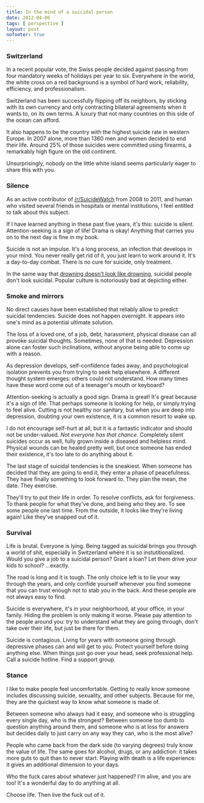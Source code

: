 ```yaml
---
title: In the mind of a suicidal person
date: 2012-04-06
tags: [ perspective ]
layout: post
nofooter: true
---
```


### Switzerland

In a recent popular vote, the Swiss people decided against passing from four
mandatory weeks of holidays per year to six. Everywhere in the world, the white
cross on a red background is a symbol of hard work, reliability, efficiency,
and professionalism.

Switzerland has been successfully flipping off its neighbors, by sticking with
its own currency and only contracting bilateral agreements when it wants to,
on its own terms. A luxury that not many countries on this side of the ocean
can afford.

It also happens to be the country with the highest suicide rate in western Europe.
In 2007 alone, more than 1360 men and women decided to end their life. Around
25% of those suicides were committed using firearms, a remarkably high
figure on the old continent.

Unsurprisingly, nobody on the little white island seems particularly eager to
share this with you.

### Silence

As an active contributor of [/r/SuicideWatch](http://reddit.com/r/SuicideWatch) from 2008 to 2011,
and human who visited several friends in hospitals or mental institutions, I feel
entitled to talk about this subject.

If I have learned anything in these past five years, it's this: suicide is silent.
Attention-seeking is a sign of life! Drama is okay! Anything that carries you on
to the next day is fine in my book.

Suicide is not an impulse. It's a long process, an infection that develops in your
mind. You never really get rid of it, you just learn to work around it. It's a day-to-day
combat. There is no cure for suicide, only treatment.

In the same way that [drowning doesn't look like drowning](http://gcaptain.com/drowning/?10981), suicidal people
don't look suicidal. Popular culture is notoriously bad at depicting either.

### Smoke and mirrors

No direct causes have been established that reliably allow to predict suicidal
tendencies. Suicide does not happen overnight. It appears into one's mind as a
potential ultimate solution.

The loss of a loved one, of a job, debt, harassment, physical disease can all
provoke suicidal thoughts. Sometimes, none of that is needed. Depression alone
can foster such inclinations, without anyone being able to come up with a
reason.

As depression develops, self-confidence fades away, and psychological isolation
prevents you from trying to seek help elsewhere. A different thought system
emerges: others could not understand. How many times have these word come out
of a teenager's mouth or keyboard?

Attention-seeking is actually a good sign. Drama is great! It's great because
it's a sign of life. That perhaps someone is looking for help, or simply trying
to feel alive. Cutting is not healthy nor sanitary, but when you are deep into
depression, doubting your own existence, it is a common resort to wake up.

I do not encourage self-hurt at all, but it is a fantastic indicator and should
not be under-valued. *Not everyone has that chance*. Completely silent suicides
occur as well, fully grown inside a diseased and helpless mind. Physical wounds
can be healed pretty well, but once someone has ended their existence, it's too
late to do anything about it.

The last stage of suicidal tendencies is the sneakiest. When someone has decided
that they are going to end it, they enter a phase of peacefulness. They have
finally something to look forward to. They plan the mean, the date. They exercise.

They'll try to put their life in order. To resolve conflicts, ask for forgiveness.
To thank people for what they've done, and being who they are. To see some people
one last time. From the outside, it looks like they're living again! Like they've
snapped out of it.

### Survival

Life is brutal. Everyone is lying. Being tagged as suicidal brings you through
a world of shit, especially in Switzerland where it is so instutitionalized.
Would you give a job to a suicidal person? Grant a loan? Let them drive your
kids to school? ...exactly.

The road is long and it is tough. The only choice left is to lie your way through
the years, and only confide yourself whenever you find someone that you can
trust enough not to stab you in the back. And these people are not always easy
to find.

Suicide is everywhere, it's in your neighborhood, at your office, in your family.
Hiding the problem is only making it worse. Please pay attention to the people
around you: try to understand what they are going through, don't take over their
life, but just be there for them.

Suicide is contagious. Living for years with someone going through depressive
phases can and will get to you. Protect yourself before doing anything else.
When things just go over your head, seek professional help. Call a suicide hotline.
Find a support group.

### Stance

I like to make people feel uncomfortable. Getting to really know someone includes
discussing suicide, sexuality, and other subjects. Because for me, they are
the quickest way to know what someone is made of.

Between someone who always had it easy, and someone who is struggling every single
day, who is the strongest? Between someone too dumb to question anything around
them, and someone who is at loss for answers but decides daily to just carry on
any way they can, who is the most alive?

People who came back from the dark side (to varying degrees) truly know the
value of life. The same goes for alcohol, drugs, or any addiction: it takes more
guts to quit than to never start. Playing with death is a life experience: it 
gives an additional dimension to your days.

Who the fuck cares about whatever just happened? I'm alive, and you are too!
It's a wonderful day to do anything at all.

Choose life. Then live the fuck out of it.

